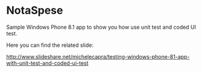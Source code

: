 NotaSpese
=========

Sample Windows Phone 8.1 app to show you how use unit test and coded UI test.

Here you can find the related slide:

http://www.slideshare.net/michelecapra/testing-windows-phone-81-app-with-unit-test-and-coded-ui-test


